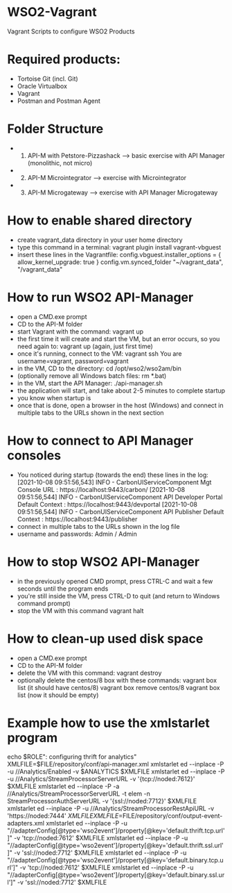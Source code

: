 # WSO2-Vagrant
Vagrant Scripts to configure WSO2 Products

# Required products:
- Tortoise Git (incl. Git)
- Oracle Virtualbox
- Vagrant
- Postman and Postman Agent

# Folder Structure
- 1. API-M with Petstore-Pizzashack		--> basic exercise with API Manager (monolithic, not micro)
- 2. API-M Microintegrator			--> exercise with Microintegrator
- 3. API-M Microgateway				--> exercise with API Manager Microgateway

# How to enable shared directory
- create vagrant_data directory in your user home directory
- type this command in a terminal:
  vagrant plugin install vagrant-vbguest
- insert these lines in the Vagrantfile:
  config.vbguest.installer_options = { allow_kernel_upgrade: true }
	config.vm.synced_folder "~/vagrant_data", "/vagrant_data"

# How to run WSO2 API-Manager
- open a CMD.exe prompt
- CD to the API-M folder
- start Vagrant with the command:
  vagrant up
- the first time it will create and start the VM, but an error occurs, so you need again to:
  vagrant up (again, just first time)
- once it's running, connect to the VM:
  vagrant ssh
  You are username=vagrant, password=vagrant
- in the VM, CD to the directory:
  cd /opt/wso2/wso2am/bin
- (optionally remove all Windows batch files: rm *.bat)
- in the VM, start the API Manager:
  ./api-manager.sh
- the application will start, and take about 2-5 minutes to complete startup
- you know when startup is
- once that is done, open a browser in the host (Windows) and connect in multiple tabs to the URLs shown in the next section

# How to connect to API Manager consoles
- You noticed during startup (towards the end) these lines in the log:
[2021-10-08 09:51:56,543]  INFO - CarbonUIServiceComponent Mgt Console URL  : https://localhost:9443/carbon/
[2021-10-08 09:51:56,544]  INFO - CarbonUIServiceComponent API Developer Portal Default Context : https://localhost:9443/devportal
[2021-10-08 09:51:56,544]  INFO - CarbonUIServiceComponent API Publisher Default Context : https://localhost:9443/publisher
- connect in multiple tabs to the URLs shown in the log file
- username and passwords: Admin / Admin

# How to stop WSO2 API-Manager
- in the previously opened CMD prompt, press CTRL-C and wait a few seconds until the program ends
- you're still inside the VM, press CTRL-D to quit (and return to Windows command prompt)
- stop the VM with this command
  vagrant halt


# How to clean-up used disk space
- open a CMD.exe prompt
- CD to the API-M folder
- delete the VM with this command:
  vagrant destroy
- optionally delete the centos/8 box with these commands:
  vagrant box list (it should have centos/8)
  vagrant box remove centos/8
  vagrant box list (now it should be empty)

# Example how to use the xmlstarlet program
echo $ROLE": configuring thrift for analytics"
XMLFILE=$FILE/repository/conf/api-manager.xml
xmlstarlet ed --inplace -P -u //Analytics/Enabled -v $ANALYTICS $XMLFILE
xmlstarlet ed --inplace -P -u //Analytics/StreamProcessorServerURL -v '{tcp://noded:7612}' $XMLFILE
xmlstarlet ed --inplace -P -a //Analytics/StreamProcessorServerURL -t elem -n StreamProcessorAuthServerURL -v '{ssl://noded:7712}' $XMLFILE
xmlstarlet ed --inplace -P -u //Analytics/StreamProcessorRestApiURL -v 'https://noded:7444' $XMLFILE
XMLFILE=$FILE/repository/conf/output-event-adapters.xml
xmlstarlet ed --inplace -P -u "//adapterConfig[@type='wso2event']/property[@key='default.thrift.tcp.url']" -v 'tcp://noded:7612' $XMLFILE
xmlstarlet ed --inplace -P -u "//adapterConfig[@type='wso2event']/property[@key='default.thrift.ssl.url']" -v 'ssl://noded:7712' $XMLFILE
xmlstarlet ed --inplace -P -u "//adapterConfig[@type='wso2event']/property[@key='default.binary.tcp.url']" -v 'tcp://noded:7612' $XMLFILE
xmlstarlet ed --inplace -P -u "//adapterConfig[@type='wso2event']/property[@key='default.binary.ssl.url']" -v 'ssl://noded:7712' $XMLFILE
